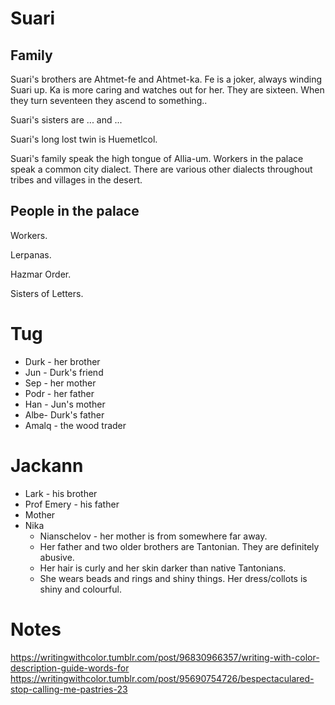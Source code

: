 # Suari

## Family

Suari's brothers are Ahtmet-fe and Ahtmet-ka. Fe is a joker, always winding Suari up. Ka is more caring and watches out for her. They are sixteen. When they turn seventeen they ascend to something..

Suari's sisters are ... and ...

Suari's long lost twin is Huemetlcol.

Suari's family speak the high tongue of Allia-um. Workers in the palace speak a common city dialect. There are various other dialects throughout tribes and villages in the desert.

## People in the palace

Workers.

Lerpanas.

Hazmar Order.

Sisters of Letters.

# Tug

* Durk - her brother
* Jun - Durk's friend
* Sep - her mother
* Podr - her father
* Han - Jun's mother
* Albe- Durk's father
* Amalq - the wood trader

# Jackann

* Lark - his brother
* Prof Emery - his father
* Mother
* Nika
  * Nianschelov - her mother is from somewhere far away.
  * Her father and two older brothers are Tantonian. They are definitely abusive.
  * Her hair is curly and her skin darker than native Tantonians.
  * She wears beads and rings and shiny things. Her dress/collots is shiny and colourful.

# Notes

https://writingwithcolor.tumblr.com/post/96830966357/writing-with-color-description-guide-words-for
https://writingwithcolor.tumblr.com/post/95690754726/bespectaculared-stop-calling-me-pastries-23